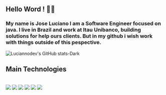 ## Hello Word ! 👋🏽

### My name is Jose Luciano I am a Software Engineer focused on java. I live in Brazil and work at Itau Unibanco, building solutions for help ours clients. But in my github i wish work with things outside of this pespective.

![Luciannodev's GitHub stats-Dark](https://github-readme-stats.vercel.app/api?username=Luciannodev&show_icons=true&theme=dracula)

## Main Technologies 

<div style="display: inline_block"><br/>
    <img align="center" src="https://img.shields.io/badge/Java-ED8B00?style=for-the-badge&logo=openjdk&logoColor=white"/>
    <img align="center" src="https://img.shields.io/badge/Spring-6DB33F?style=for-the-badge&logo=spring&logoColor=white"/>  
    <img align="center" src="https://img.shields.io/badge/Python-3776AB?style=for-the-badge&logo=python&logoColor=white"/>
    <img align="center" src="https://img.shields.io/badge/Node.js-43853D?style=for-the-badge&logo=node.js&logoColor=white"/>
    <img align="center" src="https://img.shields.io/badge/Unity-100000?style=for-the-badge&logo=unity&logoColor=white"/>
    <img align="center" src="https://img.shields.io/badge/Amazon_AWS-232F3E?style=for-the-badge&logo=amazon-aws&logoColor=white"/>

    
</div>
